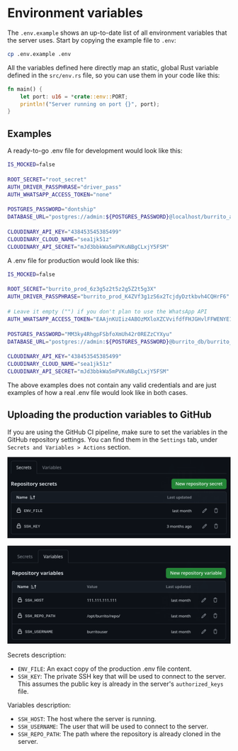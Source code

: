 <!-- markdownlint-disable MD033 MD045 -->

# Environment variables

The `.env.example` shows an up-to-date list of all environment variables that
the server uses. Start by copying the example file to `.env`:

```bash
cp .env.example .env
```

All the variables defined here directly map an static, global Rust variable
defined in the `src/env.rs` file, so you can use them in your code like this:

```rust
fn main() {
    let port: u16 = *crate::env::PORT;
    println!("Server running on port {}", port);
}
```

## Examples

A ready-to-go .env file for development would look like this:

```bash
IS_MOCKED=false

ROOT_SECRET="root_secret"
AUTH_DRIVER_PASSPHRASE="driver_pass"
AUTH_WHATSAPP_ACCESS_TOKEN="none"

POSTGRES_PASSWORD="dontship"
DATABASE_URL="postgres://admin:${POSTGRES_PASSWORD}@localhost/burrito_app"

CLOUDINARY_API_KEY="438453545385499"
CLOUDINARY_CLOUD_NAME="sea1jk51z"
CLOUDINARY_API_SECRET="mJd3bbkWa5mPVKuNBgCLxjY5FSM"
```

A .env file for production would look like this:

```bash
IS_MOCKED=false

ROOT_SECRET="burrito_prod_6z3g5z2t5z2g5Z2t5g3X"
AUTH_DRIVER_PASSPHRASE="burrito_prod_K4ZVf3g1zS6x2TcjdyDztkbvh4CQHrF6"

# Leave it empty ("") if you don't plan to use the WhatsApp API
AUTH_WHATSAPP_ACCESS_TOKEN="EAAjnKUIiz4ABOzMXloXZCVvifdfFHJGHvlFFWENYE1zFyfg0Ikh0ExDWnkTO1q9CllVXQgKZBvrD3XUucr6Bxk9RIZAITIvzAxWZB2KbZApppIbSwsk2Ozu54emMqb6QlpBRrUM7WAvrRWa8ZApj5p4ZBY9ROIcHKI6CXujoAg1Q1jnv7pJCnVeLDUblAND97J7Q5LliGPZCdiZAHKI16boABdPHo6p2mm8lFCIYZD"

POSTGRES_PASSWORD="MM3ky4RhgpFSbfoXmUh42r0REZzCYXyu"
DATABASE_URL="postgres://admin:${POSTGRES_PASSWORD}@burrito_db/burrito_app"

CLOUDINARY_API_KEY="438453545385499"
CLOUDINARY_CLOUD_NAME="sea1jk51z"
CLOUDINARY_API_SECRET="mJd3bbkWa5mPVKuNBgCLxjY5FSM"
```

<div class="warning">
The above examples does not contain any valid credentials and are just
examples of how a real .env file would look like in both cases.
</div>

## Uploading the production variables to GitHub

If you are using the GitHub CI pipeline, make sure to set the variables in the
GitHub repository settings. You can find them in the `Settings` tab, under
`Secrets and Variables > Actions` section.

<img src="./static/repo_secrets.png"></img>

<img src="./static/repo_variables.png"></img>

Secrets description:

- `ENV_FILE`: An exact copy of the production .env file content.
- `SSH_KEY`: The private SSH key that will be used to connect to the server.
  This assumes the public key is already in the server's `authorized_keys` file.

Variables description:

- `SSH_HOST`: The host where the server is running.
- `SSH_USERNAME`: The user that will be used to connect to the server.
- `SSH_REPO_PATH`: The path where the repository is already cloned in the server.
